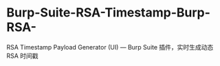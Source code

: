 # Burp-Suite-RSA-Timestamp-Burp-RSA-
RSA Timestamp Payload Generator (UI) — Burp Suite 插件，实时生成动态 RSA 时间戳
